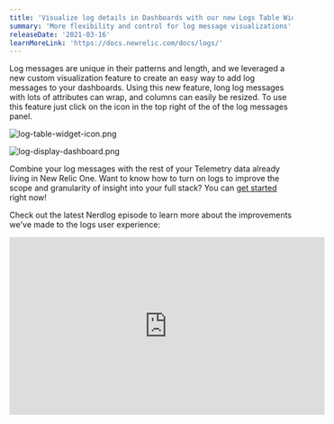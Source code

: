 ```yaml
---
title: 'Visualize log details in Dashboards with our new Logs Table Widget'
summary: 'More flexibility and control for log message visualizations'
releaseDate: '2021-03-16'
learnMoreLink: 'https://docs.newrelic.com/docs/logs/'
---
```


Log messages are unique in their patterns and length, and we leveraged a new custom visualization feature to create an easy way to add log messages to your dashboards. Using this new feature, long log messages with lots of attributes can wrap, and columns can easily be resized. To use this feature just click on the icon in the top right of the of the log messages panel.

![log-table-widget-icon.png](./images/log-table-widget-icon.png "Log table widget icon.")

![log-display-dashboard.png](./images/log-display-dashboard.png "Logs messages in a dashboard.")

Combine your log messages with the rest of your Telemetry data already living in New Relic One. Want to know how to turn on logs to improve the scope and granularity of insight into your full stack? You can [get started](https://one.nr/037jbG3Z7Qy) right now!

Check out the latest Nerdlog episode to learn more about the improvements we've made to the logs user experience: 

<iframe width="560" height="315" src="https://www.youtube.com/embed/pTakNUihv6w" title="YouTube video player" frameborder="0" allow="accelerometer; autoplay; clipboard-write; encrypted-media; gyroscope; picture-in-picture" allowfullscreen></iframe>
